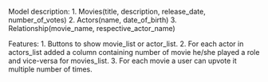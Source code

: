 Model description:
    1.  Movies(title, description, release_date, number_of_votes)
    2.  Actors(name, date_of_birth)
    3.  Relationship(movie_name, respective_actor_name)
    
    
Features:
    1. Buttons to show movie_list or actor_list.
    2. For each actor in actors_list added a column containing number of movie he/she played a role and vice-versa for movies_list.
    3. For each movie a user can upvote it multiple number of times.
